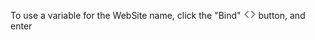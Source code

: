 To use a variable for the WebSite name, click the "Bind" ![Bind](bind.png "width=10 Bind") button, and enter